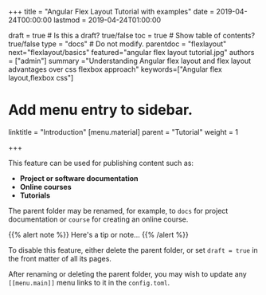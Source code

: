 +++
title = "Angular Flex Layout Tutorial with examples"
date = 2019-04-24T00:00:00
lastmod = 2019-04-24T01:00:00

draft = true  # Is this a draft? true/false
toc = true  # Show table of contents? true/false
type = "docs"  # Do not modify.
parentdoc = "flexlayout"
next="flexlayout/basics"
featured="angular flex layout tutorial.jpg"
authors = ["admin"]
summary ="Understanding Angular flex layout and flex layout advantages over css flexbox approach"
keywords=["Angular flex layout,flexbox css"]

# Add menu entry to sidebar.

linktitle = "Introduction"
[menu.material]
  parent = "Tutorial"
  weight = 1

+++


This feature can be used for publishing content such as:

* **Project or software documentation**
* **Online courses**
* **Tutorials**

The parent folder may be renamed, for example, to `docs` for project documentation or `course` for creating an online course.

{{% alert note %}}
Here's a tip or note...
{{% /alert %}}

To disable this feature, either delete the parent folder, or set `draft = true` in the front matter of all its pages. 

After renaming or deleting the parent folder, you may wish to update any `[[menu.main]]` menu links to it in the `config.toml`. 
